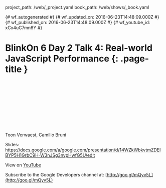 project_path: /web/_project.yaml
book_path: /web/shows/_book.yaml

{# wf_autogenerated #}
{# wf_updated_on: 2016-06-23T14:48:09.000Z #}
{# wf_published_on: 2016-06-23T14:48:09.000Z #}
{# wf_youtube_id: xCx4uC7mn6Y #}

# BlinkOn 6 Day 2 Talk 4: Real-world JavaScript Performance {: .page-title }


<div class="video-wrapper">
  <iframe class="devsite-embedded-youtube-video" data-video-id="xCx4uC7mn6Y"
          data-autohide="1" data-showinfo="0" frameborder="0" allowfullscreen>
  </iframe>
</div>

Toon Verwaest, Camillo Bruni

Slides: https://docs.google.com/a/google.com/presentation/d/14WZkWbkvtmZDEIBYP5H1GrbC9H-W3nJSg3nvpHwfG5U/edit

View on [YouTube](https://youtu.be/xCx4uC7mn6Y)

Subscribe to the Google Developers channel at: [http://goo.gl/mQyv5L](http://goo.gl/mQyv5L)
